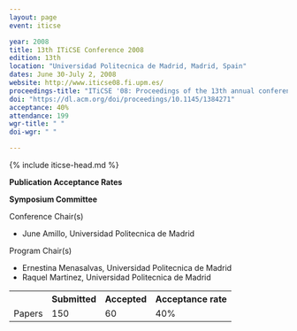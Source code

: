 ```yaml
---
layout: page
event: iticse

year: 2008
title: 13th ITiCSE Conference 2008
edition: 13th
location: "Universidad Politecnica de Madrid, Madrid, Spain"
dates: June 30-July 2, 2008
website: http://www.iticse08.fi.upm.es/
proceedings-title: "ITiCSE '08: Proceedings of the 13th annual conference on Innovation and technology in computer science education"  
doi: "https://dl.acm.org/doi/proceedings/10.1145/1384271"
acceptance: 40%
attendance: 199
wgr-title: " "
doi-wgr: " "

---
```


{% include iticse-head.md %}

**Publication Acceptance Rates**

 <table class="table table-hover table-sm"><tbody><tr><th> </th>
<th>Submitted</th>
<th>Accepted</th>
<th>Acceptance rate</th>
</tr><tr><td>Papers</td>
<td>150</td>
<td>60</td>
<td>40%</td>

**Symposium Committee**

Conference Chair(s)

-   June Amillo, Universidad Politecnica de Madrid

Program Chair(s)

-   Ernestina Menasalvas, Universidad Politecnica de Madrid
-   Raquel Martinez, Universidad Politecnica de Madrid